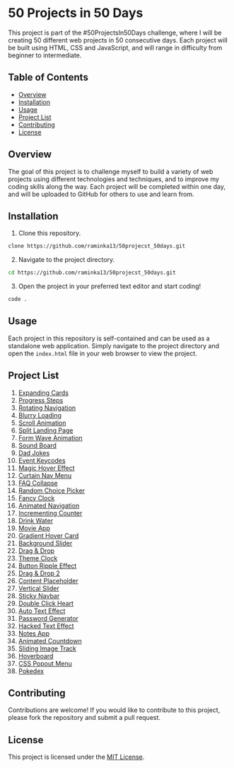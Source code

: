 # 50 Projects in 50 Days

This project is part of the #50ProjectsIn50Days challenge, where I will be creating 50 different web projects in 50 consecutive days. Each project will be built using HTML, CSS and JavaScript, and will range in difficulty from beginner to intermediate.

## Table of Contents

- [Overview](#overview)
- [Installation](#installation)
- [Usage](#usage)
- [Project List](#project-list)
- [Contributing](#contributing)
- [License](#license)

## Overview

The goal of this project is to challenge myself to build a variety of web projects using different technologies and techniques, and to improve my coding skills along the way. Each project will be completed within one day, and will be uploaded to GitHub for others to use and learn from.

## Installation

1. Clone this repository.

```Bash
clone https://github.com/raminka13/50projecst_50days.git
```

2. Navigate to the project directory.

```Bash
cd https://github.com/raminka13/50projecst_50days.git
```

3. Open the project in your preferred text editor and start coding!

```Bash
code .
```

## Usage

Each project in this repository is self-contained and can be used as a standalone web application. Simply navigate to the project directory and open the `index.html` file in your web browser to view the project.

## Project List

1. [Expanding Cards](./expanding_cards/)
2. [Progress Steps](./progress-steps/)
3. [Rotating Navigation](./rotating-nav-animation/)
4. [Blurry Loading](./blurry-loading/)
5. [Scroll Animation](./scroll-animation/)
6. [Split Landing Page](./split-landing-page/)
7. [Form Wave Animation](./form-input-wave/)
8. [Sound Board](./sound-board/)
9. [Dad Jokes](./dad-jokes/)
10. [Event Keycodes](./event-keycodes/)
11. [Magic Hover Effect](./magic-hover/)
12. [Curtain Nav Menu](./curtain-menu/)
13. [FAQ Collapse](./faq-collapse/)
14. [Random Choice Picker](./random-choice-picker/)
15. [Fancy Clock](./fancy-clock/)
16. [Animated Navigation](./animated-navigation/)
17. [Incrementing Counter](./incrementing-counter/)
18. [Drink Water](./drink-water/)
19. [Movie App](./movie-app/)
20. [Gradient Hover Card](./gradient-card/)
21. [Background Slider](./background-slider/)
22. [Drag & Drop](./drag-drop/)
23. [Theme Clock](./theme-clock/)
24. [Button Ripple Effect](./button-ripple-effect/)
25. [Drag & Drop 2](./drag-n-drop2/)
26. [Content Placeholder](./content-placeholder/)
27. [Vertical Slider](./double-vertical-slider/)
28. [Sticky Navbar](./sticky-navigation/)
29. [Double Click Heart](./double-click-heart/)
30. [Auto Text Effect](./auto-text-effect/)
31. [Password Generator](./password-generator/)
32. [Hacked Text Effect](./hacked-text-effect/)
33. [Notes App](./notes-app/)
34. [Animated Countdown](./animated-countdown/)
35. [Sliding Image Track](./sliding-image-track/)
36. [Hoverboard](./hoverboard/)
37. [CSS Popout Menu](./css-popover/)
38. [Pokedex](./pokedex/)
<!-- 
38. Mobile Tab Navigation
39. Password Strength Background
40. 3D Background Boxes
41. Verify Account UI
42. Live User Filter
43. Feedback UI Design
44. Custom Range Slider
45. Netflix Navigation
46. Quiz App
47. Testimonial Box Switcher
48. Random Image Feed
49. Todo List
50. Insect Catch Game -->

## Contributing

Contributions are welcome! If you would like to contribute to this project, please fork the repository and submit a pull request.

## License

This project is licensed under the [MIT License](./LICENSE).
